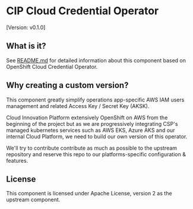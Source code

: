 # CIP Cloud Credential Operator

[Version: v0.1.0]


## What is it?
See [README.md](./README.md) for detailed information about this component based on OpenShift Cloud Credential Operator.



## Why creating a custom version?

This component greatly simplify operations app-specific AWS IAM users management and related
Access Key / Secret Key (AKSK).

Cloud Innovation Platform extensively OpenShift on AWS from the beginning of the project
but as we are progressively integrating CSP's managed kubernetes services such as AWS EKS,
Azure AKS and our internal Cloud Platform, we need to build our own version of this operator.

We'll try to contribute contribute as much as possible to the upstream repository and reserve
this repo to our platforms-specific configuration & features.



## License

This component is licensed under Apache License, version 2 as the upstream component.

